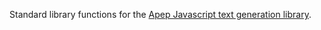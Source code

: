 Standard library functions for the [Apep Javascript text generation library][apep].

[apep]: https://github.com/mattbierner/apep
